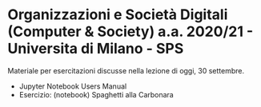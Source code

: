 # Organizzazioni e Società Digitali (Computer & Society) a.a. 2020/21 - Universita di Milano - SPS

Materiale per esercitazioni discusse nella lezione di oggi, 30 settembre.
- Jupyter Notebook Users Manual
- Esercizio: (notebook) Spaghetti alla Carbonara
